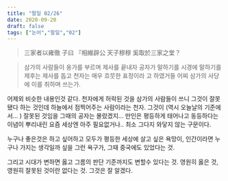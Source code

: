 ```yaml
---
title: "팔일 02/26"
date: 2020-09-20
draft: false
tags: ["논어","팔일","02"]
---
```


> 三家者以雍徹 子曰 『相維辟公 天子穆穆 奚取於三家之堂？

> 삼가의 사람들이 옹가를 부르며 제사를 끝내자
> 공자가 말하기를 시경에 말하기를 제후는 제사를 돕고
> 천자는 매우 흐뭇한 표정이라 고 하였거들
> 어찌 삼가의 사당에 이를 취하며 쓰는가.

어제외 비슷한 내용인것 같다.
천자에게 허락된 것을 삼가의 사람들이 쓰니 그것이 잘못됐다 하는 것인데
하늘에서 점찍어주는 사람이라는 천자.
그것이 (역시 오늘날의 기준에서... ) 잘못된 것임을 그때의 공자는 몰랐겠지...
만인은 평등하게 태어나고 동등하다는 이념이 뿌리내린 요즘 세상엔
아주 필요없거나.. 최소 그다지 와닿지 않는 구문이다.

누구나 좋은것은 하고 싶어하고 모두가 평등한 세상에 살고 싶은 욕망이,
인간이라면 누구나 가지는 생각일까 싶을 그런 욕구가,
그때 중국에도 있었다는 것. 

그리고 시대가 변하면 옳고 그름의 판단 기준까지도 변할수 있다는 것.
영원히 옳은 것, 영원히 잘못된 것이란 없다는 것. 그것은 잘 알겠다.
